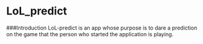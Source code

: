 # LoL_predict
###Introduction
LoL-predict is an app whose purpose is to dare a prediction on the game that the person who started the application is playing.
